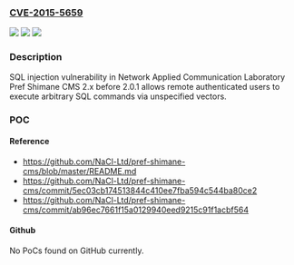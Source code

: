### [CVE-2015-5659](https://cve.mitre.org/cgi-bin/cvename.cgi?name=CVE-2015-5659)
![](https://img.shields.io/static/v1?label=Product&message=n%2Fa&color=blue)
![](https://img.shields.io/static/v1?label=Version&message=n%2Fa&color=blue)
![](https://img.shields.io/static/v1?label=Vulnerability&message=n%2Fa&color=brighgreen)

### Description

SQL injection vulnerability in Network Applied Communication Laboratory Pref Shimane CMS 2.x before 2.0.1 allows remote authenticated users to execute arbitrary SQL commands via unspecified vectors.

### POC

#### Reference
- https://github.com/NaCl-Ltd/pref-shimane-cms/blob/master/README.md
- https://github.com/NaCl-Ltd/pref-shimane-cms/commit/5ec03cb174513844c410ee7fba594c544ba80ce2
- https://github.com/NaCl-Ltd/pref-shimane-cms/commit/ab96ec7661f15a0129940eed9215c91f1acbf564

#### Github
No PoCs found on GitHub currently.

